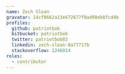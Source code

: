 ```yaml
---
name: Zech Sloan
gravatar: 14cf0662a13e672677f9ad98eb8fcd4b
profiles:
  github: patriotbob
  bitbucket: patriotbob
  twitter: patriotbob83
  linkedin: zech-sloan-8a77717b
  stackoverflow: 1246014
roles:
  - contributor
---
```

